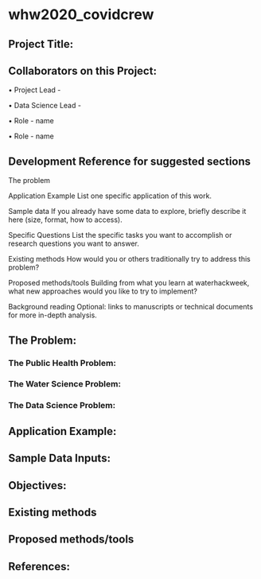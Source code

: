 # whw2020_covidcrew

## Project Title: 

## Collaborators on this Project:
•	Project Lead - 

•	Data Science Lead - 

•	Role - name 

•	Role - name 

## Development Reference for suggested sections

The problem

Application Example
List one specific application of this work.

Sample data
If you already have some data to explore, briefly describe it here (size, format, how to access).

Specific Questions
List the specific tasks you want to accomplish or research questions you want to answer.

Existing methods
How would you or others traditionally try to address this problem?

Proposed methods/tools
Building from what you learn at waterhackweek, what new approaches would you like to try to implement?

Background reading
Optional: links to manuscripts or technical documents for more in-depth analysis.

## The Problem:

### The Public Health Problem:

### The Water Science Problem:

### The Data Science Problem:

## Application Example:

## Sample Data Inputs: 

## Objectives:

## Existing methods

## Proposed methods/tools


## References: 
